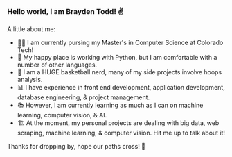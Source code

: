 ### Hello world, I am Brayden Todd! ✌️ 

A little about me:
- 👨‍🎓 I am currently pursing my Master's in Computer Science at Colorado Tech!
- 💬 My happy place is working with Python, but I am comfortable with a number of other languages.
- 🏀 I am a HUGE basketball nerd, many of my side projects involve hoops analysis.
- 📊 I have experience in front end development, application development, database engineering, & project management.
- 📚 However, I am currently learning as much as I can on machine learning, computer vision, & AI.
- 🏗️ At the moment, my personal projects are dealing with big data, web scraping, machine learning, & computer vision. Hit me up to talk about it!

Thanks for dropping by, hope our paths cross! 🫡 
